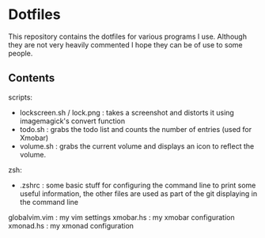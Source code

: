 # Dotfiles

This repository contains the dotfiles for various programs I use. Although they are not very heavily commented I hope they can be of use to some people.

## Contents

scripts:
* lockscreen.sh / lock.png : takes a screenshot and distorts it using imagemagick's convert function
* todo.sh : grabs the todo list and counts the number of entries (used for Xmobar)
* volume.sh : grabs the current volume and displays an icon to reflect the volume.

zsh:
* .zshrc : some basic stuff for configuring the command line to print some useful information, the other files are used as part of the git displaying in the command line

globalvim.vim : my vim settings
xmobar.hs : my xmobar configuration
xmonad.hs : my xmonad configuration

